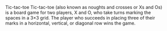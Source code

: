 Tic-tac-toe
Tic-tac-toe (also known as noughts and crosses or Xs and Os) is a board game for two players, X and O, who take turns marking the spaces in a 3×3 grid. The player who succeeds in placing three of their marks in a horizontal, vertical, or diagonal row wins the game.
